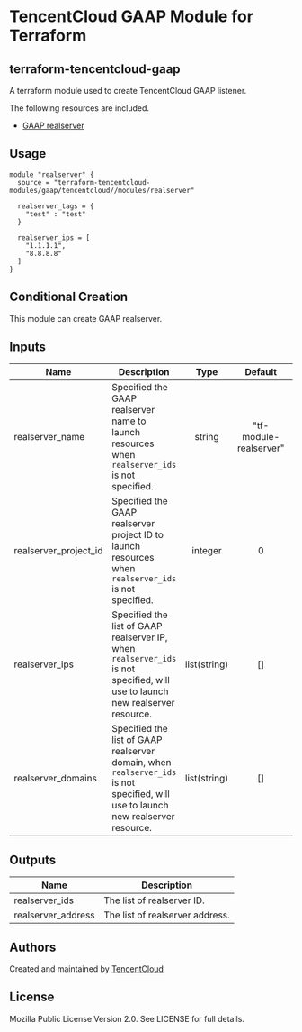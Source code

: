 # TencentCloud GAAP Module for Terraform

## terraform-tencentcloud-gaap

A terraform module used to create TencentCloud GAAP listener.

The following resources are included.

* [GAAP realserver](https://www.terraform.io/docs/providers/tencentcloud/r/gaap_realserver.html)

## Usage

```hcl
module "realserver" {
  source = "terraform-tencentcloud-modules/gaap/tencentcloud//modules/realserver"

  realserver_tags = {
    "test" : "test"
  }

  realserver_ips = [
    "1.1.1.1",
    "8.8.8.8"
  ]
}
```

## Conditional Creation

This module can create GAAP realserver.

## Inputs

| Name | Description | Type | Default | Required |
|------|-------------|:----:|:-----:|:-----:|
| realserver_name | Specified the GAAP realserver name to launch resources when `realserver_ids` is not specified. | string | "tf-module-realserver" | no |
| realserver_project_id | Specified the GAAP realserver project ID to launch resources when `realserver_ids` is not specified. | integer | 0 | no |
| realserver_ips | Specified the list of GAAP realserver IP, when `realserver_ids` is not specified, will use to launch new realserver resource. | list(string) | [] | no |
| realserver_domains | Specified the list of GAAP realserver domain, when `realserver_ids` is not specified, will use to launch new realserver resource. | list(string) | [] | no |

## Outputs

| Name | Description |
|------|-------------|
| realserver_ids | The list of realserver ID. |
| realserver_address | The list of realserver address. |

## Authors

Created and maintained by [TencentCloud](https://github.com/terraform-providers/terraform-provider-tencentcloud)

## License

Mozilla Public License Version 2.0.
See LICENSE for full details.
